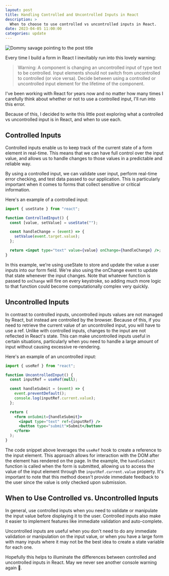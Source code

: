 ```yaml
---
layout: post
title: Handling Controlled and Uncontrolled Inputs in React
description: >
  When to choose to use controlled vs uncontrolled inputs in React.
date: 2023-04-05 11:00:00
categories: update
---
```


![Dommy savage pointing to the post title](/images/handling-controlled-and-uncontrolled-inputs.jpg)

Every time I build a form in React I inevitably run into this lovely warning:

> Warning: A component is changing an uncontrolled input of type text to be controlled. Input elements should not switch from uncontrolled to controlled (or vice versa). Decide between using a controlled or uncontrolled input element for the lifetime of the component.

I've been working with React for years now and no matter how many times I carefully think about whether or not to use a controlled input, I'll run into this error.

Because of this, I decided to write this little post exploring what a controlled vs uncontrolled input is in React, and when to use each.

## Controlled Inputs

Controlled inputs enable us to keep track of the current state of a form element in real-time. This means that we can have full control over the input value, and allows us to handle changes to those values in a predictable and reliable way.

By using a controlled input, we can validate user input, perform real-time error checking, and test data passed to our application. This is particularly important when it comes to forms that collect sensitive or critical information.

Here's an example of a controlled input:

```jsx
import { useState } from "react";

function ControlledInput() {
  const [value, setValue] = useState("");

  const handleChange = (event) => {
    setValue(event.target.value);
  };

  return <input type="text" value={value} onChange={handleChange} />;
}
```

In this example, we're using useState to store and update the value a user inputs into our form field. We're also using the onChange event to update that state whenever the input changes. Note that whatever function is passed to `onChange` will fire on every keystroke, so adding much more logic to that function could become computationally complex very quickly.

## Uncontrolled Inputs

In contrast to controlled inputs, uncontrolled inputs values are not managed by React, but instead are controlled by the browser. Because of this, if you need to retrieve the current value of an uncontrolled input, you will have to use a ref. Unlike with controlled inputs, changes to the input are not reflected in React's state. This can make uncontrolled inputs useful in certain situations, particularly when you need to handle a large amount of input without causing excessive re-rendering.

Here's an example of an uncontrolled input:

```jsx
import { useRef } from "react";

function UncontrolledInput() {
  const inputRef = useRef(null);

  const handleSubmit = (event) => {
    event.preventDefault();
    console.log(inputRef.current.value);
  };

  return (
    <form onSubmit={handleSubmit}>
      <input type="text" ref={inputRef} />
      <button type="submit">Submit</button>
    </form>
  );
}
```

The code snippet above leverages the `useRef` hook to create a reference to the input element. This approach allows for interaction with the DOM after the element has rendered on the page. In the example, the `handleSubmit` function is called when the form is submitted, allowing us to access the value of the input element through the `inputRef.current.value` property. It's important to note that this method doesn't provide immediate feedback to the user since the value is only checked upon submission.

## When to Use Controlled vs. Uncontrolled Inputs

In general, use controlled inputs when you need to validate or manipulate the input value before displaying it to the user. Controlled inputs also make it easier to implement features like immediate validation and auto-complete.

Uncontrolled inputs are useful when you don't need to do any immediate validation or manipulation on the input value, or when you have a large form with many inputs where it may not be the best idea to create a state variable for each one.

Hopefully this helps to illuminate the differences between controlled and uncontrolled inputs in React. May we never see another console warning again 🤘.
